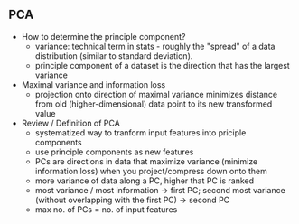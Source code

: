 ## PCA
- How to determine the principle component?
  - variance: technical term in stats - roughly the "spread" of a data distribution (similar to standard deviation).
  - principle component of a dataset is the direction that has the largest variance
- Maximal variance and information loss
  - projection onto direction of maximal variance minimizes distance 
  from old (higher-dimensional) data point to its new transformed value
- Review / Definition of PCA
  - systematized way to tranform input features into priciple components
  - use principle components as new features
  - PCs are directions in data that maximize variance (minimize information loss) when you project/compress down onto them
  - more variance of data along a PC, higher that PC is ranked
  - most variance / most information -> first PC; second most variance (without overlapping with the first PC) -> second PC
  - max no. of PCs = no. of input features
  
